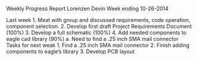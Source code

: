 Weekly Progress Report
Lorenzen Devin
Week ending 10-26-2014

Last week
	1.	Meat with group and discussed requirements, code operation, component selection.
	2.	Develop first draft Project Requirements Document (100%)
	3.	Develop a full schematic (100%)
	4.	Add needed components to eagle cad library (90%)
		a.	Need to find a .25 inch SMA mail connector 
Tasks for next weak
	1.	Find a .25 inch SMA mail connector
	2.	Finish adding components to eagle’s library
	3.	Develop PCB layout
